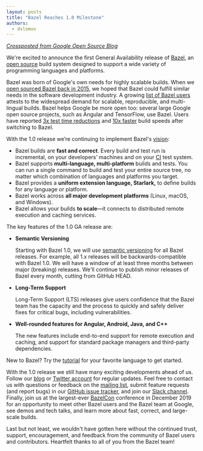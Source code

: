 ```yaml
---
layout: posts
title: "Bazel Reaches 1.0 Milestone"
authors:
  - dslomov
---
```


_[Crossposted from Google Open Source Blog](https://opensource.googleblog.com/2019/10/bazel-reaches-10-milestone.html)_


We're excited to announce the first General Availability release of [Bazel](http://bazel.build), an [open source](https://github.com/bazelbuild/bazel) build system designed to support a wide variety of programming languages and platforms.

Bazel was born of Google's own needs for highly scalable builds. When we [open sourced Bazel back in 2015](https://opensource.googleblog.com/2015/09/building-build-system-bazel-reaches-beta.html), we hoped that Bazel could fulfill similar needs in the software development industry. A growing [list of Bazel users](https://github.com/bazelbuild/bazel/wiki/Bazel-Users) attests to the widespread demand for scalable, reproducible, and multi-lingual builds. Bazel helps Google be more open too: several large Google open source projects, such as Angular and TensorFlow, use Bazel. Users have reported [3x test time reductions](https://databricks.com/blog/2019/07/23/fast-parallel-testing-at-databricks-with-bazel.html)  and [10x faster](https://redfin.engineering/we-switched-from-maven-to-bazel-and-builds-got-10x-faster-b265a7845854) build speeds after switching to Bazel.

With the 1.0 release we’re continuing to implement Bazel's [vision](https://docs.bazel.build/versions/master/bazel-vision.html):



*   Bazel builds are **fast and correct**. Every build and test run is incremental, on your developers’ machines and on your [CI](https://en.wikipedia.org/wiki/Continuous_integration) test system.
*   Bazel supports **multi-language, multi-platform** builds and tests. You can run a single command to build and test your entire source tree, no matter which combination of languages and platforms you target.
*   Bazel provides a **uniform extension language, Starlark,** to define builds for any language or platform.
*   Bazel works across **all major development platforms** (Linux, macOS, and Windows).
*   Bazel allows your builds **to scale**—it connects to distributed remote execution and caching services. 

The key features of the 1.0 GA release are:



*   **Semantic Versioning**

    Starting with Bazel 1.0, we will use [semantic versioning](https://blog.bazel.build/2019/06/06/Bazel-Semantic-Versioning.html) for all Bazel releases. For example, all 1.x releases will be backwards-compatible with Bazel 1.0. We will have a window of at least three months between major (breaking) releases. We'll continue to publish minor releases of Bazel every month, cutting from GitHub HEAD.

*   **Long-Term Support**

    Long-Term Support (LTS) releases give users confidence that the Bazel team has the capacity and the process to quickly and safely deliver fixes for critical bugs, including vulnerabilities.

*   **Well-rounded features for Angular, Android, Java, and C++**

    The new features include end-to-end support for remote execution and caching, and support for standard package managers and third-party dependencies.


New to Bazel? Try the [tutorial](https://docs.bazel.build/versions/1.0.0/getting-started.html) for your favorite language to get started. 

With the 1.0 release we still have many exciting developments ahead of us. Follow our [blog](https://blog.bazel.build) or [Twitter account](https://twitter.com/bazelbuild) for regular updates.  Feel free to contact us with questions or feedback on the [mailing list](https://groups.google.com/forum/#!forum/bazel-discuss),  submit feature requests (and report bugs) in our [GitHub issue tracker](https://github.com/bazelbuild/bazel/issues), and join our [Slack channel](https://slack.bazel.build/). Finally, join us at the largest-ever [BazelCon](https://events.withgoogle.com/bazelcon-2019/) conference in December 2019 for an opportunity to meet other Bazel users and the Bazel team at Google, see demos and tech talks, and learn more about fast, correct, and large-scale builds.

 

Last but not least, we wouldn't have gotten here without the continued trust, support, encouragement, and feedback from the community of Bazel users and contributors. Heartfelt thanks to all of you from the Bazel team!  
